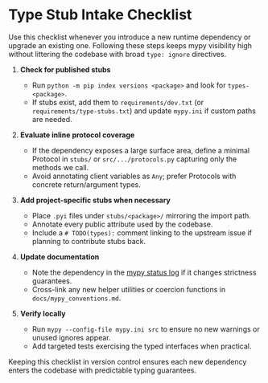 # Type Stub Intake Checklist

Use this checklist whenever you introduce a new runtime dependency or upgrade an existing one. Following these steps keeps mypy visibility high without littering the codebase with broad `type: ignore` directives.

1. **Check for published stubs**
   - Run `python -m pip index versions <package>` and look for `types-<package>`.
   - If stubs exist, add them to `requirements/dev.txt` (or `requirements/type-stubs.txt`) and update `mypy.ini` if custom paths are needed.

2. **Evaluate inline protocol coverage**
   - If the dependency exposes a large surface area, define a minimal Protocol in `stubs/` or `src/.../protocols.py` capturing only the methods we call.
   - Avoid annotating client variables as `Any`; prefer Protocols with concrete return/argument types.

3. **Add project-specific stubs when necessary**
   - Place `.pyi` files under `stubs/<package>/` mirroring the import path.
   - Annotate every public attribute used by the codebase.
   - Include a `# TODO(types):` comment linking to the upstream issue if planning to contribute stubs back.

4. **Update documentation**
   - Note the dependency in the [mypy status log](mypy_status_log.md) if it changes strictness guarantees.
   - Cross-link any new helper utilities or coercion functions in `docs/mypy_conventions.md`.

5. **Verify locally**
   - Run `mypy --config-file mypy.ini src` to ensure no new warnings or unused ignores appear.
   - Add targeted tests exercising the typed interfaces when practical.

Keeping this checklist in version control ensures each new dependency enters the codebase with predictable typing guarantees.
